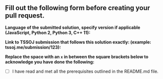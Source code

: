 ## Fill out the following form before creating your pull request.

**Language of the submitted solution, specify version if applicable (JavaScript, Python 2, Python 3, C++ 11):**  

**Link to TSSOJ submission that follows this solution exactly: (example: tssoj.me/submission/123):**  

**Replace the space with an `x` in between the square brackets below to acknowledge you have done the following:**  
- [ ] I have read and met all the prerequisites outlined in the README.md file.
